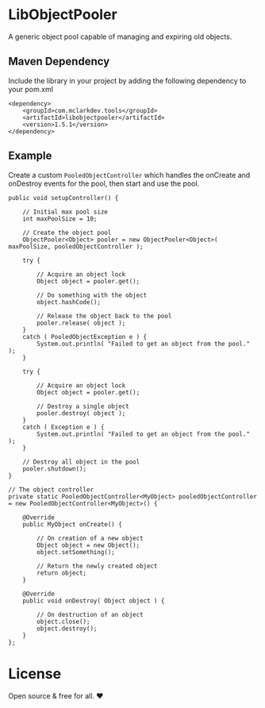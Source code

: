 # LibObjectPooler

A generic object pool capable of managing and expiring old objects.

## Maven Dependency

Include the library in your project by adding the following dependency to your pom.xml

```
<dependency>
	<groupId>com.mclarkdev.tools</groupId>
	<artifactId>libobjectpooler</artifactId>
	<version>1.5.1</version>
</dependency>
```

## Example

Create a custom `PooledObjectController` which handles the onCreate and onDestroy events for the pool, then start and use the pool.

```
public void setupController() {

    // Initial max pool size
    int maxPoolSize = 10;

    // Create the object pool
    ObjectPooler<Object> pooler = new ObjectPooler<Object>( maxPoolSize, pooledObjectController );

    try {

        // Acquire an object lock
        Object object = pooler.get();

        // Do something with the object
        object.hashCode();

        // Release the object back to the pool
        pooler.release( object );
    }
    catch ( PooledObjectException e ) {
        System.out.println( "Failed to get an object from the pool." );
    }

    try {

        // Acquire an object lock
        Object object = pooler.get();

        // Destroy a single object
        pooler.destroy( object );
    }
    catch ( Exception e ) {
        System.out.println( "Failed to get an object from the pool." );
    }

    // Destroy all object in the pool
    pooler.shutdown();
}

// The object controller
private static PooledObjectController<MyObject> pooledObjectController = new PooledObjectController<MyObject>() {

    @Override
    public MyObject onCreate() {

        // On creation of a new object
        Object object = new Object();
        object.setSomething();

        // Return the newly created object
        return object;
    }

    @Override
    public void onDestroy( Object object ) {

        // On destruction of an object
        object.close();
        object.destroy();
    }
};
```

# License

Open source & free for all. ❤
